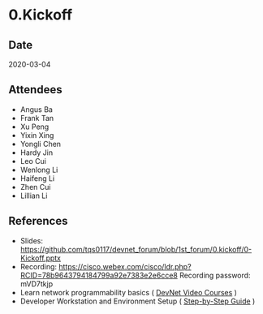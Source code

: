 # 0.Kickoff

## Date
2020-03-04

## Attendees
* Angus Ba
* Frank Tan
* Xu Peng
* Yixin Xing
* Yongli Chen
* Hardy Jin
* Leo Cui
* Wenlong Li
* Haifeng Li
* Zhen Cui
* Lillian Li

## References
* Slides: https://github.com/tqs0117/devnet_forum/blob/1st_forum/0.kickoff/0-Kickoff.pptx
* Recording: https://cisco.webex.com/cisco/ldr.php?RCID=78b9643794184799a92e7383e2e6cce8 Recording password: mVD7tkjp
* Learn network programmability basics ( [DevNet Video Courses](https://developer.cisco.com/video/net-prog-basics/) )
* Developer Workstation and Environment Setup ( [Step-by-Step Guide](https://developer.cisco.com/learning/modules/dev-setup) )



